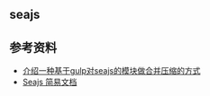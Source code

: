 ## seajs



## 参考资料
- [介绍一种基于gulp对seajs的模块做合并压缩的方式](http://www.cnblogs.com/lyzg/p/5581961.html)
- [Seajs 简易文档](http://yslove.net/seajs/)